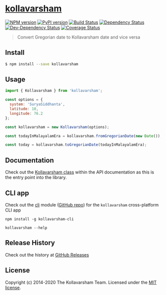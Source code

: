 # [kollavarsham](http://kollavarsham.org/)

[![NPM version][npm-image]][npm-url] [![PyPI version][pypi-image]][pypi-url] [![Build Status][travis-image]][travis-url] [![Dependency Status][daviddm-image]][daviddm-url] [![Dev-Dependency Status][daviddm-dev-image]][daviddm-dev-url] [![Coverage Status][coveralls-image]][coveralls-url]

> Convert Gregorian date to Kollavarsham date and vice versa


## Install

```sh
$ npm install --save kollavarsham
```


## Usage

```js
import { Kollavarsham } from 'kollavarsham';

const options = {
  system: 'SuryaSiddhanta',
  latitude: 10,
  longitude: 76.2
};

const kollavarsham = new Kollavarsham(options);

const todayInMalayalamEra = kollavarsham.fromGregorianDate(new Date());

const today = kollavarsham.toGregorianDate(todayInMalayalamEra);
```


## Documentation

Check out the [Kollavarsham class](https://kollavarsham.org/kollavarsham-js/module-kollavarsham.Kollavarsham.html) within the API documentation as this is the entry point into the library.


## CLI app

Check out the [cli](https://www.npmjs.com/package/kollavarsham-cli) module ([GitHub repo](https://github.com/kollavarsham/cli)) for the `kollavarsham` cross-platform CLI app 

```plain
npm install -g kollavarsham-cli

kollavarsham --help
```

## Release History
Check out the history at [GitHub Releases](https://github.com/kollavarsham/kollavarsham-js/releases)

## License
Copyright (c) 2014-2020 The Kollavarsham Team. Licensed under the [MIT license](http://kollavarsham.org/LICENSE.txt).

[npm-image]: https://badge.fury.io/js/kollavarsham.svg
[npm-url]: https://badge.fury.io/js/kollavarsham
[pypi-image]: https://badge.fury.io/py/kollavarsham.svg
[pypi-url]: https://badge.fury.io/py/kollavarsham
[travis-image]: https://img.shields.io/travis/kollavarsham/kollavarsham-js.svg
[travis-url]: https://travis-ci.org/kollavarsham/kollavarsham-js
[daviddm-image]: https://img.shields.io/david/kollavarsham/kollavarsham-js.svg
[daviddm-url]: https://david-dm.org/kollavarsham/kollavarsham-js
[daviddm-dev-image]: https://img.shields.io/david/dev/kollavarsham/kollavarsham-js.svg
[daviddm-dev-url]: https://david-dm.org/kollavarsham/kollavarsham-js#info=devDependencies&view=table
[coveralls-image]: https://coveralls.io/repos/github/kollavarsham/kollavarsham-js/badge.svg?branch=master
[coveralls-url]: https://coveralls.io/github/kollavarsham/kollavarsham-js?branch=master

